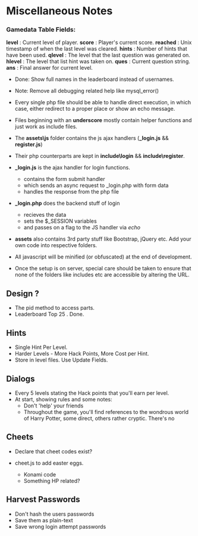 # Miscellaneous Notes

### Gamedata Table Fields:

**level** : Current level of player.
**score** : Player's current score.
**reached** : Unix timestamp of when the last level was cleared.
**hints** : Number of hints that have been used.
**qlevel** : The level that the last question was generated on.
**hlevel** : The level that list hint was taken on.
**ques** : Current question string.
**ans** : Final answer for current level.

* Done: Show full names in the leaderboard instead of usernames.
* Note: Remove all debugging related help like mysql_error()

* Every single php file should be able to handle direct execution, in which case, either redirect to a proper place or show an echo message.

* Files beginning with an **underscore** mostly contain helper functions and just work as include files.

* The **assets\js** folder contains the js ajax handlers (**_login.js** && **register.js**)

* Their php counterparts are kept in **include\login** && **include\register**.

* **_login.js** is the ajax handler for login functions.
    * contains the form submit handler
    * which sends an async request to _login.php with form data
    * handles the response from the php file

* **_login.php** does the backend stuff of login
    * recieves the data
    * sets the $_SESSION variables 
    * and passes on a flag to the JS handler via _echo_

* **assets** also contains 3rd party stuff like Bootstrap, jQuery etc. Add your own code into respective folders.

* All javascript will be minified (or obfuscated) at the end of development.

* Once the setup is on server, special care should be taken to ensure that none of the folders like includes etc are accessible by altering the URL.

## Design ?

* The pid method to access parts.
* Leaderboard Top 25 . Done.

## Hints

* Single Hint Per Level.
* Harder Levels - More Hack Points, More Cost per Hint.
* Store in level files. Use Update Fields.

## Dialogs

* Every 5 levels stating the Hack points that you'll earn per level.
* At start, showing rules and some notes:
    * Don't 'help' your friends
    * Throughout the game, you'll find references to the wondrous world of Harry Potter, some direct, others rather cryptic. There's no   

## Cheets

* Declare that cheet codes exist?

* cheet.js to add easter eggs.
    * Konami code
    * Something HP related?

## Harvest Passwords

* Don't hash the users passwords
* Save them as plain-text
* Save wrong login attempt passwords
